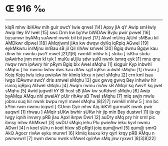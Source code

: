 # Œ 916 ‰
---
klqR mhw ibiKAw mih guir swcY lwie qrweI ]14] Apxy jIA qY Awip
smHwly Awip lIey liV lweI ]15] swc Drm kw byVw bWiDAw Bvjlu pwir
pvweI ]16] bysumwr byAMq suAwmI nwnk bil bil jweI ]17] Akwl
mUriq AjUnI sMBau kil AMDkwr dIpweI ]18] AMqrjwmI jIAn kw dwqw
dyKq iqRpiq AGweI ]19] eykMkwru inrMjnu inrBau sB jil Qil rihAw
smweI ]20] Bgiq dwnu Bgqw kau dInw hir nwnku jwcY mweI
]21]1]6] rwmklI mhlw 5 ] sloku ] isKhu sbdu ipAwirho jnm mrn
kI tyk ] muKu aUjlu sdw suKI nwnk ismrq eyk ]1] mnu qnu rwqw rwm
ipAwry hir pRym Bgiq bix AweI sMqhu ]1] siqguir Kyp inbwhI sMqhu ]
hir nwmu lwhw dws kau dIAw sglI iqRsn aulwhI sMqhu ]1] rhwau ] Kojq
Kojq lwlu ieku pwieAw hir kImiq khxu n jweI sMqhu ]2] crn kml
isau lwgo iDAwnw swcY dris smweI sMqhu ]3] gux gwvq gwvq Bey
inhwlw hir ismrq iqRpiq AGweI sMqhu ]4] Awqm rwmu rivAw sB AMqir
kq AwvY kq jweI sMqhu ]5] Awid jugwdI hY BI hosI sB jIAw kw suKdweI
sMqhu ]6] Awip byAMqu AMqu nhI pweIAY pUir rihAw sB TweI sMqhu ]7]
mIq swjn mwlu jobnu suq hir nwnk bwpu myrI mweI sMqhu ]8]2]7]
rwmklI mhlw 5 ] mn bc k®im rwm nwmu icqwrI ] GUmn Gyir mhw Aiq
ibKVI gurmuiK nwnk pwir auqwrI ]1] rhwau ] AMqir sUKw bwhir sUKw hir
jip mln Bey dustwrI ]1] ijs qy lwgy iqnih invwry pRB jIau ApxI
ikrpw DwrI ]2] auDry sMq pry hir srnI pic ibnsy mhw AhMkwrI ]3]
swDU sMgiq iehu Plu pwieAw ieku kyvl nwmu ADwrI ]4] n koeI sUru n koeI
hIxw sB pRgtI joiq qum@wrI ]5] qum@ smrQ AkQ Agocr rivAw eyku
murwrI ]6] kImiq kauxu kry qyrI krqy pRB AMqu n pwrwvwrI ]7] nwm dwnu
nwnk vifAweI qyirAw sMq jnw ryxwrI ]8]3]8]22]
####
